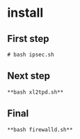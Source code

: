 # install

## First step

    # bash ipsec.sh

## Next step
`**bash xl2tpd.sh**`

## Final
`**bash firewalld.sh**`
